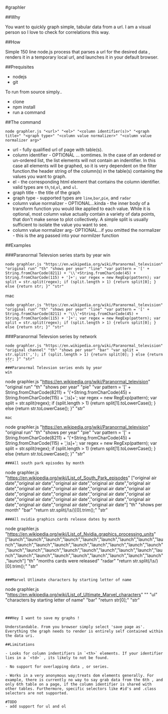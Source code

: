 #graphler

##Why

You want to quickly graph simple, tabular data from a url. I am a visual person so I love to check for correlations this way.

##How

Simple 150 line node.js process that parses a url for the desired data , renders it in a temporary local url, and launches it in your default browser.

##Prequisites

- nodejs
- git

To run from source simply..

- clone
- npm install
- run a command

##The command

````
node graphler.js "<url>" "<el>" "<column identifier(s)>" "<graph title>" "<graph type>" "<column value normalizer>" "<column value normalizer arg>"
````

- url - fully qualified url of page with table(s).
- column identifier - OPTIONAL ... somtimes. In the case of an ordered or un-ordered list, the list elements will not contain an indentifier. In this case all elements will be graphed, so it is very dependent on the filter function.the header string of the column(s) in the table(s) containing the values you want to graph.
- el - the corresponding html element that contains the column identifier. valid types are `th`,`td`,`ol`, and `ul`.
- graph title - the title of the graph
- graph type - supported types are `line`,`bar`,`pie`, and `radar`
- column value normalizer - OPTIONAL...kinda - the inner body of a transform function you would like applied to each value. While it is optional, most column value actually contain a variety of data points, that don't make sense to plot collectively. A simple split is usually sufficient to isolate the value you want to see.
- column value normalizer arg- OPTIONAL...if you omitted the normalizer - this is the arg passed into your normilzer function

##Examples

###Paranormal Televsion series starts by year
win
````
node graphler.js "https://en.wikipedia.org/wiki/Paranormal_television" "original run" "th" "shows per year" "line" "var pattern = '[' + String.fromCharCode(8211) + '\\'+String.fromCharCode(45) + String.fromCharCode(115) + ']+'; var regex = new RegExp(pattern); var split = str.split(regex); if (split.length > 1) {return split[0]; } else {return str; }" "str"
````
mac
````
node graphler.js "https://en.wikipedia.org/wiki/Paranormal_television" "original run" "th" "shows per year" "line" "var pattern = '[' + String.fromCharCode(8211) + '\\\'+String.fromCharCode(45) + String.fromCharCode(115) + ']+'; var regex = new RegExp(pattern); var split = str.split(regex); if (split.length > 1) {return split[0]; } else {return str; }" "str"
````
###Paranormal Televsion series by network
````
node graphler.js "https://en.wikipedia.org/wiki/Paranormal_television" "original channel" "th" "shows per year" "bar" "var split = str.split(','); if (split.length > 1) {return split[0]; } else {return str; }" "str"
```
###Paranormal Televsion series ends by year
win
````
node graphler.js "https://en.wikipedia.org/wiki/Paranormal_television" "original run" "th" "shows per year" "pie" "var pattern = '[' + String.fromCharCode(8211) + '\\'+String.fromCharCode(45) + String.fromCharCode(115) + ',\\s]+'; var regex = new RegExp(pattern); var split = str.split(regex); if (split.length > 1) {return split[1].toLowerCase(); } else {return str.toLowerCase(); }" "str"
````
mac
````
node graphler.js "https://en.wikipedia.org/wiki/Paranormal_television" "original run" "th" "shows per year" "pie" "var pattern = '[' + String.fromCharCode(8211) + '\\\'+String.fromCharCode(45) + String.fromCharCode(115) + ',\\s]+'; var regex = new RegExp(pattern); var split = str.split(regex); if (split.length > 1) {return split[1].toLowerCase(); } else {return str.toLowerCase(); }" "str"
````
###All south park episodes by month
````
node graphler.js "https://en.wikipedia.org/wiki/List_of_South_Park_episodes" ["original air date","original air date","original air date","original air date","original air date","original air date","original air date","original air date","original air date","original air date","original air date","original air date","original air date","original air date","original air date","original air date","original air date","original air date","original air date","original air date"] "th" "shows per month" "bar" "return str.split(/\s/)[0].trim();" "str"
````
###All nvidia graphics cards release dates by month
````
node graphler.js "https://en.wikipedia.org/wiki/List_of_Nvidia_graphics_processing_units" ["launch","launch","launch","launch","launch","launch","launch","launch","launch","launch","launch","launch","launch","launch","launch","launch","launch","launch","launch","launch","launch","launch","launch","launch","launch","launch","launch","launch","launch","launch","launch","launch","launch","launch","launch"] "th" "months cards were released" "radar" "return str.split(/\s/)[0].trim();" "str"
````

###Marvel Utlimate characters by starting letter of name
````
node graphler.js "https://en.wikipedia.org/wiki/List_of_Ultimate_Marvel_characters" "" "ul" "characters by starting letter of name" "bar" "return str[0];" "str"
````


###Hey I want to save my graphs !

Understandable. From you browser simply select 'save page as'. Everything the graph needs to render is entirely self contained within the data uri.

##Limitations

- Looks for column indentifiers in `<th>` elements. If your identifier lies in a `<td>` , its likely to not be found.

- No support for overlapping data , or series. 

- Works in a very anonymous way;treats dom elements generally. For example, there is currently no way to say grab data from the 6th , and only 6th table on a page, if the column identifier is shared with other tables. Furthermore, specific selectors like #id's and .class selectors are not supported.

#TODO
- add support for ul and ol

